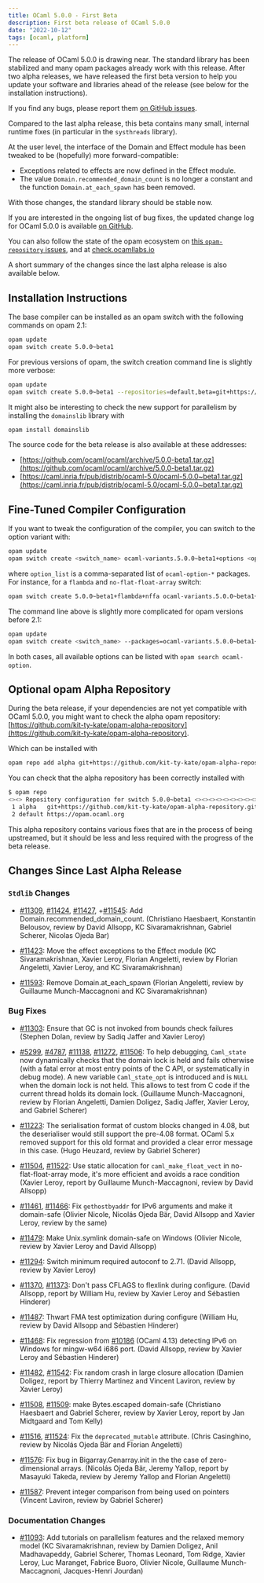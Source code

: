 ```yaml
---
title: OCaml 5.0.0 - First Beta
description: First beta release of OCaml 5.0.0
date: "2022-10-12"
tags: [ocaml, platform]
---
```


The release of OCaml 5.0.0 is drawing near.
The standard library has been stabilized and many opam packages already
work with this release.
After two alpha releases,  we have released the first beta version to help you update your software and libraries ahead of the release (see below for the installation instructions).

If you find any bugs, please report them [on GitHub issues](https://github.com/ocaml/ocaml/issues).

Compared to the last alpha release, this beta contains many small, internal
runtime fixes (in particular in the `systhreads` library).

At the user level, the interface of the Domain and Effect module has been tweaked to be (hopefully) more forward-compatible:

- Exceptions related to effects are now defined in the Effecŧ module.
- The value `Domain.recommended_domain_count` is no longer a constant and the function `Domain.at_each_spawn` has been removed.

With those changes, the standard library should be stable now.

If you are interested in the ongoing list of bug fixes, the
updated change log for OCaml 5.0.0 is available [on GitHub](https://github.com/ocaml/ocaml/blob/5.0/Changes).

You can also follow the state of the opam ecosystem on [this `opam-repository` issues](https://github.com/ocaml/opam-repository/issues/21526), and at [check.ocamllabs.io](http://check.ocamllabs.io/)

A short summary of the changes since the last alpha release is also available
below.


Installation Instructions
-------------------------

The base compiler can be installed as an opam switch with the following commands
on opam 2.1:
```bash
opam update
opam switch create 5.0.0~beta1
```

For previous versions of opam, the switch creation command line is slightly more verbose:
```bash
opam update
opam switch create 5.0.0~beta1 --repositories=default,beta=git+https://github.com/ocaml/ocaml-beta-repository.git
```

It might also be interesting to check the new support for parallelism by installing
the `domainslib` library with

```bash
opam install domainslib
```

The source code for the beta release is also available at these addresses:

* [https://github.com/ocaml/ocaml/archive/5.0.0-beta1.tar.gz](https://github.com/ocaml/ocaml/archive/5.0.0-beta1.tar.gz)
* [https://caml.inria.fr/pub/distrib/ocaml-5.0/ocaml-5.0.0~beta1.tar.gz](https://caml.inria.fr/pub/distrib/ocaml-5.0/ocaml-5.0.0~beta1.tar.gz)

## Fine-Tuned Compiler Configuration

If you want to tweak the configuration of the compiler, you can switch to the option variant with:
```bash
opam update
opam switch create <switch_name> ocaml-variants.5.0.0~beta1+options <option_list>
```
where `option_list` is a comma-separated list of `ocaml-option-*` packages. For instance, for a `flambda` and `no-flat-float-array` switch:
```bash
opam switch create 5.0.0~beta1+flambda+nffa ocaml-variants.5.0.0~beta1+options ocaml-option-flambda ocaml-option-no-flat-float-array
```
The command line above is slightly more complicated for opam versions before 2.1:
```bash
opam update
opam switch create <switch_name> --packages=ocaml-variants.5.0.0~beta1+options,<option_list> --repositories=default,beta=git+https://github.com/ocaml/ocaml-beta-repository.git
```

In both cases, all available options can be listed with `opam search ocaml-option`.

## Optional opam Alpha Repository

During the beta release, if your dependencies are not yet compatible with OCaml 5.0.0, 
you might want to check the alpha opam repository: [https://github.com/kit-ty-kate/opam-alpha-repository](https://github.com/kit-ty-kate/opam-alpha-repository).

Which can be installed with
```bash
opam repo add alpha git+https://github.com/kit-ty-kate/opam-alpha-repository.git
```
You can check that the alpha repository has been correctly installed with
```bash
$ opam repo
<><> Repository configuration for switch 5.0.0~beta1 <><><><><><><><><><><><><>
 1 alpha   git+https://github.com/kit-ty-kate/opam-alpha-repository.git
 2 default https://opam.ocaml.org
```
This alpha repository contains various fixes that are in the process of being upstreamed,
but it should be less and less required with the progress of the beta release.

Changes Since Last Alpha Release
--------------------------------

### `Stdlib` Changes

+ [#11309](https://github.com/ocaml/ocaml/issues/11309), [#11424](https://github.com/ocaml/ocaml/issues/11424), [#11427](https://github.com/ocaml/ocaml/issues/11427), +[#11545](https://github.com/ocaml/ocaml/issues/11545): Add Domain.recommended_domain_count.
   (Christiano Haesbaert, Konstantin Belousov, review by David Allsopp,
   KC Sivaramakrishnan, Gabriel Scherer, Nicolas Ojeda Bar)

- [#11423](https://github.com/ocaml/ocaml/issues/11423): Move the effect exceptions to the Effect module
  (KC Sivaramakrishnan, Xavier Leroy, Florian Angeletti, review by
   Florian Angeletti, Xavier Leroy, and KC Sivaramakrishnan)

- [#11593](https://github.com/ocaml/ocaml/issues/11593): Remove Domain.at_each_spawn
  (Florian Angeletti, review by Guillaume Munch-Maccagnoni
   and KC Sivaramakrishnan)

### Bug Fixes

- [#11303](https://github.com/ocaml/ocaml/issues/11303): Ensure that GC is not invoked from bounds check failures
  (Stephen Dolan, review by Sadiq Jaffer and Xavier Leroy)

- [#5299](https://github.com/ocaml/ocaml/issues/5299), [#4787](https://github.com/ocaml/ocaml/issues/4787), [#11138](https://github.com/ocaml/ocaml/issues/11138), [#11272](https://github.com/ocaml/ocaml/issues/11272), [#11506](https://github.com/ocaml/ocaml/issues/11506): To help debugging, `Caml_state`
  now dynamically checks that the domain lock is held and fails
  otherwise (with a fatal error at most entry points of the C API, or
  systematically in debug mode). A new variable `Caml_state_opt` is
  introduced and is `NULL` when the domain lock is not held. This
  allows to test from C code if the current thread holds its domain lock.
  (Guillaume Munch-Maccagnoni, review by Florian Angeletti, Damien
  Doligez, Sadiq Jaffer, Xavier Leroy, and Gabriel Scherer)

- [#11223](https://github.com/ocaml/ocaml/issues/11223): The serialisation format of custom blocks changed in 4.08,
  but the deserialiser would still support the pre-4.08 format.  OCaml
  5.x removed support for this old format and provided a clear error message
  in this case.
  (Hugo Heuzard, review by Gabriel Scherer)

- [#11504](https://github.com/ocaml/ocaml/issues/11504), [#11522](https://github.com/ocaml/ocaml/issues/11522): Use static allocation for `caml_make_float_vect` in
  no-flat-float-array mode, it's more efficient and avoids a race condition
  (Xavier Leroy, report by Guillaume Munch-Maccagnoni, review by David Allsopp)

- [#11461](https://github.com/ocaml/ocaml/issues/11461), [#11466](https://github.com/ocaml/ocaml/issues/11466): Fix `gethostbyaddr` for IPv6 arguments and make it domain-safe
  (Olivier Nicole, Nicolás Ojeda Bär, David Allsopp and Xavier Leroy,
   review by the same)

- [#11479](https://github.com/ocaml/ocaml/issues/11479): Make Unix.symlink domain-safe on Windows
  (Olivier Nicole, review by Xavier Leroy and David Allsopp)

- [#11294](https://github.com/ocaml/ocaml/issues/11294): Switch minimum required autoconf to 2.71.
  (David Allsopp, review by Xavier Leroy)

- [#11370](https://github.com/ocaml/ocaml/issues/11370), [#11373](https://github.com/ocaml/ocaml/issues/11373): Don't pass CFLAGS to flexlink during configure.
  (David Allsopp, report by William Hu, review by Xavier Leroy and
   Sébastien Hinderer)

- [#11487](https://github.com/ocaml/ocaml/issues/11487): Thwart FMA test optimization during configure
  (William Hu, review by David Allsopp and Sébastien Hinderer)

- [#11468](https://github.com/ocaml/ocaml/issues/11468): Fix regression from [#10186](https://github.com/ocaml/ocaml/issues/10186) (OCaml 4.13) detecting IPv6 on Windows for
  mingw-w64 i686 port.
  (David Allsopp, review by Xavier Leroy and Sébastien Hinderer)

- [#11482](https://github.com/ocaml/ocaml/issues/11482), [#11542](https://github.com/ocaml/ocaml/issues/11542): Fix random crash in large closure allocation
  (Damien Doligez, report by Thierry Martinez and Vincent Laviron, review by
   Xavier Leroy)

- [#11508](https://github.com/ocaml/ocaml/issues/11508), [#11509](https://github.com/ocaml/ocaml/issues/11509): make Bytes.escaped domain-safe
  (Christiano Haesbaert and Gabriel Scherer,
   review by Xavier Leroy,
   report by Jan Midtgaard and Tom Kelly)

- [#11516](https://github.com/ocaml/ocaml/issues/11516), [#11524](https://github.com/ocaml/ocaml/issues/11524): Fix the `deprecated_mutable` attribute.
  (Chris Casinghino, review by Nicolás Ojeda Bär and Florian Angeletti)

- [#11576](https://github.com/ocaml/ocaml/issues/11576): Fix bug in Bigarray.Genarray.init in the the case of zero-dimensional
  arrays.
  (Nicolás Ojeda Bär, Jeremy Yallop, report by Masayuki Takeda, review by Jeremy
  Yallop and Florian Angeletti)

- [#11587](https://github.com/ocaml/ocaml/issues/11587): Prevent integer comparison from being used on pointers
  (Vincent Laviron, review by Gabriel Scherer)

### Documentation Changes

- [#11093](https://github.com/ocaml/ocaml/issues/11093): Add tutorials on parallelism features and the relaxed memory model
  (KC Sivaramakrishnan, review by Damien Doligez, Anil Madhavapeddy, Gabriel
  Scherer, Thomas Leonard, Tom Ridge, Xavier Leroy, Luc Maranget, Fabrice
  Buoro, Olivier Nicole, Guillaume Munch-Maccagnoni, Jacques-Henri Jourdan)
